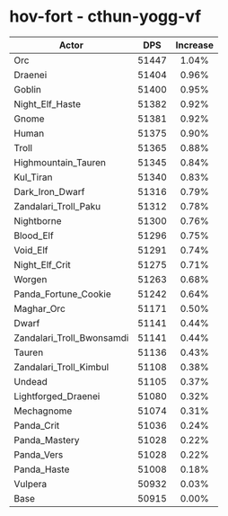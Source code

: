 # hov-fort - cthun-yogg-vf
| Actor | DPS | Increase |
|---|:---:|:---:|
|Orc|51447|1.04%|
|Draenei|51404|0.96%|
|Goblin|51400|0.95%|
|Night_Elf_Haste|51382|0.92%|
|Gnome|51381|0.92%|
|Human|51375|0.90%|
|Troll|51365|0.88%|
|Highmountain_Tauren|51345|0.84%|
|Kul_Tiran|51340|0.83%|
|Dark_Iron_Dwarf|51316|0.79%|
|Zandalari_Troll_Paku|51312|0.78%|
|Nightborne|51300|0.76%|
|Blood_Elf|51296|0.75%|
|Void_Elf|51291|0.74%|
|Night_Elf_Crit|51275|0.71%|
|Worgen|51263|0.68%|
|Panda_Fortune_Cookie|51242|0.64%|
|Maghar_Orc|51171|0.50%|
|Dwarf|51141|0.44%|
|Zandalari_Troll_Bwonsamdi|51141|0.44%|
|Tauren|51136|0.43%|
|Zandalari_Troll_Kimbul|51108|0.38%|
|Undead|51105|0.37%|
|Lightforged_Draenei|51080|0.32%|
|Mechagnome|51074|0.31%|
|Panda_Crit|51036|0.24%|
|Panda_Mastery|51028|0.22%|
|Panda_Vers|51028|0.22%|
|Panda_Haste|51008|0.18%|
|Vulpera|50932|0.03%|
|Base|50915|0.00%|
